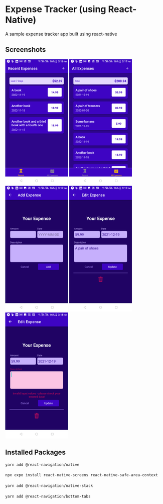 # Expense Tracker (using React-Native)

A sample expense tracker app built using react-native

## Screenshots

<div align="left">
    <img src="./assets/readme/screenshot_1.png" alt="screenshot 1" width="200"/>
    <img src="./assets/readme/screenshot_2.png" alt="screenshot 2" width="200"/>
    <img src="./assets/readme/screenshot_3.png" alt="screenshot 3" width="200"/>
    <img src="./assets/readme/screenshot_4.png" alt="screenshot 4" width="200"/>
    <img src="./assets/readme/screenshot_5.png" alt="screenshot 5" width="200"/>
</div>

## Installed Packages

```sh
yarn add @react-navigation/native

npx expo install react-native-screens react-native-safe-area-context

yarn add @react-navigation/native-stack

yarn add @react-navigation/bottom-tabs
```
